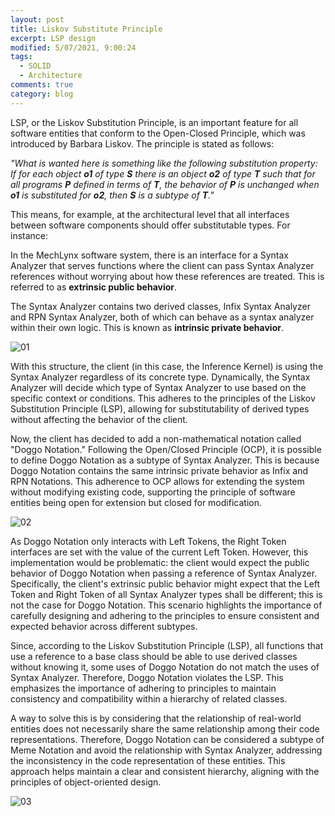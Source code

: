 ```yaml
---
layout: post
title: Liskov Substitute Principle
excerpt: LSP design
modified: 5/07/2021, 9:00:24
tags:
  - SOLID
  - Architecture
comments: true
category: blog
---
```

LSP, or the Liskov Substitution Principle, is an important feature for all software entities that conform to the Open-Closed Principle, which was introduced by Barbara Liskov. The principle is stated as follows:

_"What is wanted here is something like the following substitution property: If for each object **o1** of type **S** there is an object **o2** of type **T** such that for all programs **P** defined in terms of **T**, the behavior of **P** is unchanged when **o1** is substituted for **o2**, then **S** is a subtype of **T**."_

This means, for example, at the architectural level that all interfaces between software components should offer substitutable types. For instance:

In the MechLynx software system, there is an interface for a Syntax Analyzer that serves functions where the client can pass Syntax Analyzer references without worrying about how these references are treated. This is referred to as **extrinsic public behavior**.

The Syntax Analyzer contains two derived classes, Infix Syntax Analyzer and RPN Syntax Analyzer, both of which can behave as a syntax analyzer within their own logic. This is known as **intrinsic private behavior**.

![01](https://github.com/CharlieHdzMx/CharlieHdzMx.github.io/assets/6202653/a06b5669-5e5c-4105-98be-c325e97c77ae)

With this structure, the client (in this case, the Inference Kernel) is using the Syntax Analyzer regardless of its concrete type. Dynamically, the Syntax Analyzer will decide which type of Syntax Analyzer to use based on the specific context or conditions. This adheres to the principles of the Liskov Substitution Principle (LSP), allowing for substitutability of derived types without affecting the behavior of the client.

Now, the client has decided to add a non-mathematical notation called "Doggo Notation." Following the Open/Closed Principle (OCP), it is possible to define Doggo Notation as a subtype of Syntax Analyzer. This is because Doggo Notation contains the same intrinsic private behavior as Infix and RPN Notations. This adherence to OCP allows for extending the system without modifying existing code, supporting the principle of software entities being open for extension but closed for modification.

![02](https://github.com/CharlieHdzMx/CharlieHdzMx.github.io/assets/6202653/a39b6ef0-5b1c-4746-a595-44c4887249cd)

As Doggo Notation only interacts with Left Tokens, the Right Token interfaces are set with the value of the current Left Token. However, this implementation would be problematic: the client would expect the public behavior of Doggo Notation when passing a reference of Syntax Analyzer. Specifically, the client's extrinsic public behavior might expect that the Left Token and Right Token of all Syntax Analyzer types shall be different; this is not the case for Doggo Notation. This scenario highlights the importance of carefully designing and adhering to the principles to ensure consistent and expected behavior across different subtypes.

Since, according to the Liskov Substitution Principle (LSP), all functions that use a reference to a base class should be able to use derived classes without knowing it, some uses of Doggo Notation do not match the uses of Syntax Analyzer. Therefore, Doggo Notation violates the LSP. This emphasizes the importance of adhering to principles to maintain consistency and compatibility within a hierarchy of related classes.

A way to solve this is by considering that the relationship of real-world entities does not necessarily share the same relationship among their code representations. Therefore, Doggo Notation can be considered a subtype of Meme Notation and avoid the relationship with Syntax Analyzer, addressing the inconsistency in the code representation of these entities. This approach helps maintain a clear and consistent hierarchy, aligning with the principles of object-oriented design.

![03](https://github.com/CharlieHdzMx/CharlieHdzMx.github.io/assets/6202653/f854e768-98f8-4ecb-b434-c659828a8e9c)
